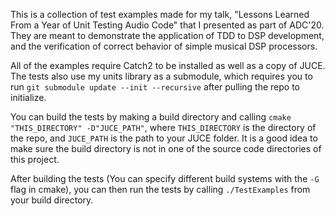 This is a collection of test examples made for my talk, "Lessons Learned From a Year of Unit Testing Audio Code" that I presented as part of ADC'20. They are meant to demonstrate the application of TDD to DSP development, and the verification of correct behavior of simple musical DSP processors.

All of the examples require Catch2 to be installed as well as a copy of JUCE. The tests also use my units library as a submodule, which requires you to run `git submodule update --init --recursive` after pulling the repo to initialize. 

You can build the tests by making a build directory and calling `cmake "THIS_DIRECTORY" -D"JUCE_PATH"`, where `THIS_DIRECTORY` is the directory of the repo, and `JUCE_PATH` is the path to your JUCE folder. It is a good idea to make sure the build directory is not in one of the source code directories of this project.

After building the tests (You can specify different build systems with the `-G` flag in cmake), you can then run the tests by calling `./TestExamples` from your build directory.